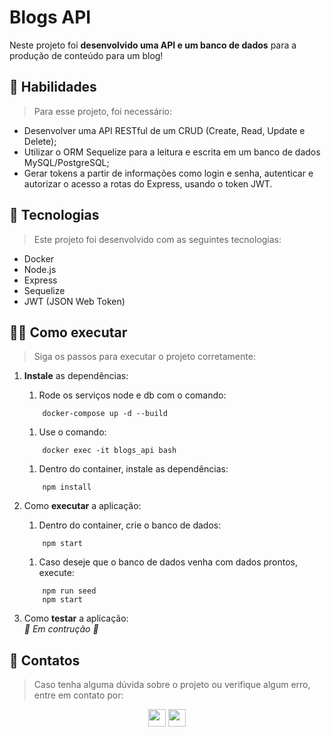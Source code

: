 # Blogs API
<!-- Breve comentário sobre o projeto -->
Neste projeto foi **desenvolvido uma API e um banco de dados** para a produção de conteúdo para um blog!

## 🚀 Habilidades
> Para esse projeto, foi necessário:
<!-- Listar 2 a 3 habilidades desenvolvidas -->
- Desenvolver uma API RESTful de um CRUD (Create, Read, Update e Delete);
- Utilizar o ORM Sequelize para a leitura e escrita em um banco de dados MySQL/PostgreSQL;
- Gerar tokens a partir de informações como login e senha, autenticar e autorizar o acesso a rotas do Express, usando o token JWT.

## 🤖 Tecnologias
> Este projeto foi desenvolvido com as seguintes tecnologias:
<!-- Listar 3 a 5 principais tecnologias usadas -->
- Docker
- Node.js
- Express
- Sequelize
- JWT (JSON Web Token)

## 🧑‍💻 Como executar
> Siga os passos para executar o projeto corretamente:
1. **Instale** as dependências:
    1. Rode os serviços node e db com o comando:
    ```
        docker-compose up -d --build
    ```
    1. Use o comando: 
    ```
        docker exec -it blogs_api bash
    ```
      1. Dentro do container, instale as dependências: 
    ```
        npm install
    ```

1. Como **executar** a aplicação:
    1. Dentro do container, crie o banco de dados:
    ```
        npm start
    ```
    1. Caso deseje que o banco de dados venha com dados prontos, execute:
    ```
        npm run seed
        npm start
    ```

1. Como **testar** a aplicação:
    *<br> 🚧 Em contrução 🚧 <br>*
    
## 📧 Contatos
> Caso tenha alguma dúvida sobre o projeto ou verifique algum erro, entre em contato por:
<div align="center" style="display: inline_block">
  <a href="https://www.linkedin.com/in/tiagoprysthon" target="_blank"><img height="28rem" src="https://img.shields.io/badge/LinkedIn-0077B5?style=for-the-badge&logo=linkedin&logoColor=white"></a> 
  <a href = "mailto:tiagoprysthon14@gmail.com"><img height="28rem" src="https://img.shields.io/badge/Gmail-D14836?style=for-the-badge&logo=gmail&logoColor=white" target="_blank"></a>
</div>
